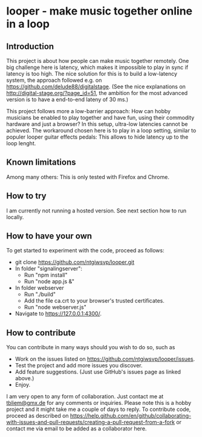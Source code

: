 # looper - make music together online in a loop

## Introduction

This project is about how people can make music together remotely.
One big challenge here is latency, which makes it impossible to play in sync
if latency is too high.  The nice solution for this is to build a low-latency
system, the approach followed e.g. on https://github.com/delude88/digitalstage.
(See the nice explanations on http://digital-stage.org/?page_id=51, the ambition
for the most advanced version is to have a end-to-end lateny of 30 ms.)

This project follows more a low-barrier approach:  How can hobby musicians
be enabled to play together and have fun, using their commodity hardware and
just a browser?  In this setup, ultra-low latencies cannot be achieved.  The
workaround chosen here is to play in a loop setting, similar to populer looper
guitar effects pedals:  This allows to hide latency up to the loop lenght.

## Known limitations

Among many others:  This is only tested with Firefox and Chrome.

## How to try

I am currently not running a hosted version.
See next section how to run locally.

## How to have your own

To get started to experiment with the code, proceed as follows:

  * git clone https://github.com/ntgiwsvp/looper.git
  * In folder "signalingserver":
     * Run "npm install"
     * Run "node app.js &"
  * In folder webserver
     * Run "./build"
     * Add the file ca.crt to your browser's trusted certificates.
     * Run "node webserver.js"
  * Navigate to https://127.0.0.1:4300/.

## How to contribute

You can contribute in many ways should you wish to do so, such as

  * Work on the issues listed on
    https://github.com/ntgiwsvp/looper/issues.
  * Test the project and add more issues you discover.
  * Add feature suggestions.  (Just use GitHub's issues page as linked above.)
  * Enjoy.

I am very open to any form of collaboration.  Just contact me at tbliem@gmx.de
for any comments or inquiries.  Please note this is a hobby project and it might
take me a couple of days to reply.  To contribute code, proceed as described on
https://help.github.com/en/github/collaborating-with-issues-and-pull-requests/creating-a-pull-request-from-a-fork
or contact me via email to be added as a collaborator here.
